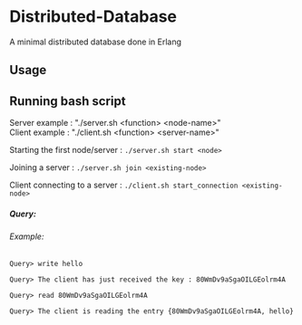 # Distributed-Database
A minimal distributed database done in Erlang

Usage
-----

Running bash script
-------------------

Server example : "./server.sh \<function\> \<node-name\>"  
Client example : "./client.sh \<function\> \<server-name\>"  
  
Starting the first node/server : `./server.sh start <node>`  
  
Joining a server : `./server.sh join <existing-node>`

Client connecting to a server : `./client.sh start_connection <existing-node>`

##### Query:

###### Example:

`Query> write hello`

`Query> The client has just received the key : 80WmDv9aSgaOILGEolrm4A`

`Query> read 80WmDv9aSgaOILGEolrm4A`

`Query> The client is reading the entry {80WmDv9aSgaOILGEolrm4A, hello}`


